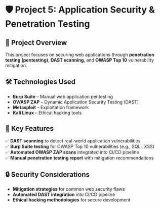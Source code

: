 # 🛡️ Project 5: Application Security & Penetration Testing

## 📌 Project Overview
This project focuses on securing web applications through **penetration testing (pentesting)**, **DAST scanning**, and **OWASP Top 10** vulnerability mitigation.

## 🛠️ Technologies Used
- **Burp Suite** – Manual web application pentesting  
- **OWASP ZAP** – Dynamic Application Security Testing (DAST)  
- **Metasploit** – Exploitation framework  
- **Kali Linux** – Ethical hacking tools  

## 🔑 Key Features
✅ **DAST scanning** to detect real-world application vulnerabilities  
✅ **Burp Suite testing** for OWASP Top 10 vulnerabilities (e.g., SQLi, XSS)  
✅ **Automated OWASP ZAP scans** integrated into CI/CD pipeline  
✅ **Manual penetration testing report** with mitigation recommendations  

## 🔒 Security Considerations
- **Mitigation strategies** for common web security flaws  
- **Automated DAST integration** into CI/CD pipeline  
- **Ethical hacking methodologies** for secure development  